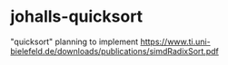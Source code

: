 # johalls-quicksort
"quicksort"
 planning to implement https://www.ti.uni-bielefeld.de/downloads/publications/simdRadixSort.pdf

